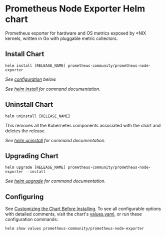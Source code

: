 # Prometheus Node Exporter Helm chart

Prometheus exporter for hardware and OS metrics exposed by *NIX kernels, written in Go with pluggable metric collectors.

## Install Chart

```console
helm install [RELEASE_NAME] prometheus-community/prometheus-node-exporter
```

_See [configuration](#configuring) below._

_See [helm install](https://helm.sh/docs/helm/helm_install/) for command documentation._

## Uninstall Chart

```console
helm uninstall [RELEASE_NAME]
```

This removes all the Kubernetes components associated with the chart and deletes the release.

_See [helm uninstall](https://helm.sh/docs/helm/helm_uninstall/) for command documentation._

## Upgrading Chart

```console
helm upgrade [RELEASE_NAME] prometheus-community/prometheus-node-exporter --install
```

_See [helm upgrade](https://helm.sh/docs/helm/helm_upgrade/) for command documentation._
## Configuring

See [Customizing the Chart Before Installing](https://helm.sh/docs/intro/using_helm/#customizing-the-chart-before-installing). To see all configurable options with detailed comments, visit the chart's [values.yaml](./values.yaml), or run these configuration commands:

```console
helm show values prometheus-community/prometheus-node-exporter
```
